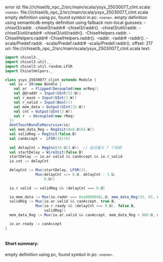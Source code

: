 error id: file://<WORKSPACE>/chisel/b_npc_2/src/main/scala/ysyx_25030077_clint.scala:`<none>`.
file://<WORKSPACE>/chisel/b_npc_2/src/main/scala/ysyx_25030077_clint.scala
empty definition using pc, found symbol in pc: `<none>`.
empty definition using semanticdb
empty definition using fallback
non-local guesses:
	 -chisel3/raddr.
	 -chisel3/raddr#
	 -chisel3/raddr().
	 -chisel3/util/raddr.
	 -chisel3/util/raddr#
	 -chisel3/util/raddr().
	 -ChiselHelpers.raddr.
	 -ChiselHelpers.raddr#
	 -ChiselHelpers.raddr().
	 -raddr.
	 -raddr#
	 -raddr().
	 -scala/Predef.raddr.
	 -scala/Predef.raddr#
	 -scala/Predef.raddr().
offset: 217
uri: file://<WORKSPACE>/chisel/b_npc_2/src/main/scala/ysyx_25030077_clint.scala
text:
```scala
import chisel3._
import chisel3.util._
import chisel3.util.random.LFSR
import ChiselHelpers._

class ysyx_25030077_clint extends Module {
  val io = IO(new Bundle {
    val ar  = Flipped(Decoupled(new arReq))
    val @@raddr = Input(UInt(32.W))
    val r_mask = Input(UInt(3.W))
    val r_valid = Input(Bool())
    val mem_data = Output(UInt(32.W))
    val cnt = Output(UInt(3.W))
    val r  = Decoupled(new rReq)
  })
  dontTouchBundleRecursive(io)
  val mem_data_Reg = RegInit(0x0.U(64.W))
  val validReg = RegInit(false.B)
  val canAccept =  LFSR(16)(0)
 
  val delayCnt = RegInit(0.U(3.W))  // 延迟最大 7 个周期
  val startDelay = WireInit(false.B)
  startDelay := io.ar.valid && canAccept && io.r_valid
  io.cnt := delayCnt

  delayCnt := Mux(startDelay, LFSR(3),
              Mux(delayCnt =/= 0.U, delayCnt - 1.U,
                  0.U))
  
  io.r.valid := validReg && (delayCnt === 0.U)

  io.mem_data := Mux(io.raddr === 0xa0000048L.U, mem_data_Reg(31, 0), mem_data_Reg(63, 32))
  validReg := Mux(io.ar.valid && canAccept, true.B,
              Mux(io.r.ready && (delayCnt === 0.U), false.B,
                  validReg))
  mem_data_Reg := Mux(io.ar.valid && canAccept, mem_data_Reg + 800.U, mem_data_Reg)

  io.ar.ready := canAccept
}



```


#### Short summary: 

empty definition using pc, found symbol in pc: `<none>`.